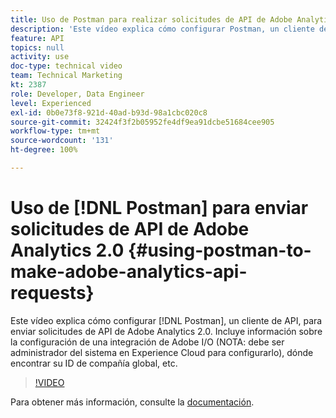 ```yaml
---
title: Uso de Postman para realizar solicitudes de API de Adobe Analytics 2.0
description: 'Este vídeo explica cómo configurar Postman, un cliente de API, para enviar solicitudes de API de Adobe Analytics 2.0. Incluye información sobre la configuración de una integración de Adobe I/O (NOTA: debe ser administrador del sistema en Experience Cloud para configurarla), dónde encontrar su ID de compañía global y mucho más.'
feature: API
topics: null
activity: use
doc-type: technical video
team: Technical Marketing
kt: 2387
role: Developer, Data Engineer
level: Experienced
exl-id: 0b0e73f8-921d-40ad-b93d-98a1cbc020c8
source-git-commit: 32424f3f2b05952fe4df9ea91dcbe51684cee905
workflow-type: tm+mt
source-wordcount: '131'
ht-degree: 100%

---
```


# Uso de [!DNL Postman] para enviar solicitudes de API de Adobe Analytics 2.0 {#using-postman-to-make-adobe-analytics-api-requests}

Este vídeo explica cómo configurar [!DNL Postman], un cliente de API, para enviar solicitudes de API de Adobe Analytics 2.0. Incluye información sobre la configuración de una integración de Adobe I/O (NOTA: debe ser administrador del sistema en Experience Cloud para configurarlo), dónde encontrar su ID de compañía global, etc.

>[!VIDEO](https://video.tv.adobe.com/v/25889/?quality=12)

Para obtener más información, consulte la [documentación](https://www.adobe.io/apis/experiencecloud/analytics/docs.html#!AdobeDocs/analytics-2.0-apis/master/oauth-postman.md).
